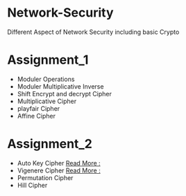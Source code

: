 # Network-Security
Different Aspect of Network Security including basic  Crypto 

# Assignment_1 
* Moduler Operations
* Moduler Multiplicative Inverse
* Shift Encrypt and decrypt Cipher
* Multiplicative Cipher
* playfair Cipher
* Affine Cipher

# Assignment_2
* Auto Key Cipher [Read More :](http://www.codecops.in/2015/08/auto-key-cipher.html)
* Vigenere Cipher [Read More :](http://www.codecops.in/2015/08/vigenere-cipher.html) 
* Permutation Cipher
* Hill Cipher
